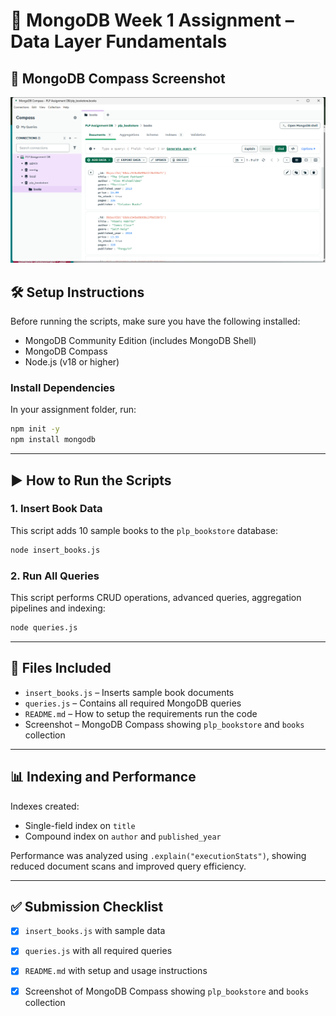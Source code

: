 # 📘 MongoDB Week 1 Assignment – Data Layer Fundamentals

## 📸 MongoDB Compass Screenshot

![MongoDB Compass showing plp_bookstore and books collection](compass-screenshot.png)


## 🛠️ Setup Instructions

Before running the scripts, make sure you have the following installed:

- MongoDB Community Edition (includes MongoDB Shell)
- MongoDB Compass
- Node.js (v18 or higher)

### Install Dependencies

In your assignment folder, run:

```bash
npm init -y
npm install mongodb
```

---

## ▶️ How to Run the Scripts

### 1. Insert Book Data

This script adds 10 sample books to the `plp_bookstore` database:

```bash
node insert_books.js
```

### 2. Run All Queries

This script performs CRUD operations, advanced queries, aggregation pipelines and indexing:

```bash
node queries.js
```

---

## 📂 Files Included

- `insert_books.js` – Inserts sample book documents
- `queries.js` – Contains all required MongoDB queries
- `README.md` – How to setup the requirements  run the code 
- Screenshot – MongoDB Compass showing `plp_bookstore` and `books` collection

---

## 📊 Indexing and Performance

Indexes created:

- Single-field index on `title`
- Compound index on `author` and `published_year`

Performance was analyzed using `.explain("executionStats")`, showing reduced document scans and improved query efficiency.

---

## ✅ Submission Checklist

- [x] `insert_books.js` with sample data
- [x] `queries.js` with all required queries
- [x] `README.md` with setup and usage instructions
- [x] Screenshot of MongoDB Compass showing `plp_bookstore` and `books` collection



